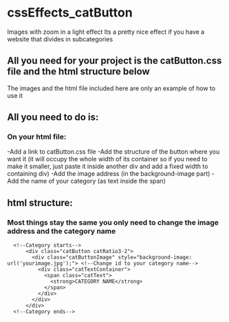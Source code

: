 # cssEffects_catButton
Images with zoom in a light effect
Its a pretty nice effect if you have a website that divides in subcategories

## All you need for your project is the catButton.css file and the html structure below
  The images and the html file included here are only an example of how to use it

## All you need to do is: 
  ### On your html file:
  -Add a link to catButton.css file
  -Add the structure of the button where you want it (it will occupy the whole width of its container so if you need to make it smaller, just paste it inside another div and add a fixed width to containing div)
  -Add the image address (in the background-image part)
  -Add the name of your category (as text inside the span)
  
## html structure:
  ### Most things stay the same you only need to change the image address and the category name
      <!--Category starts-->
          <div class="catButton catRatio3-2">
            <div class="catButtonImage" style="background-image: url('yourimage.jpg');"> <!--Change id to your category name-->
              <div class="catTextContainer">
                <span class="catText">
                  <strong>CATEGORY NAME</strong>
                </span>
              </div>
            </div>
          </div>
      <!--Category ends-->
